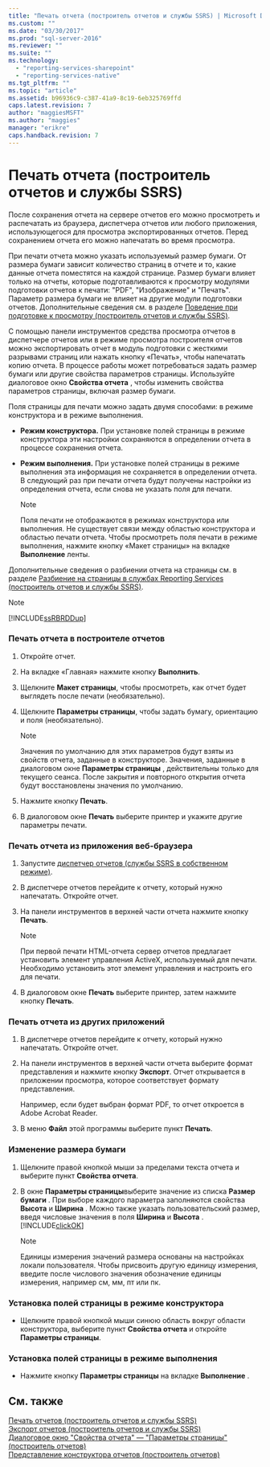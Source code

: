```yaml
---
title: "Печать отчета (построитель отчетов и службы SSRS) | Microsoft Docs"
ms.custom: ""
ms.date: "03/30/2017"
ms.prod: "sql-server-2016"
ms.reviewer: ""
ms.suite: ""
ms.technology: 
  - "reporting-services-sharepoint"
  - "reporting-services-native"
ms.tgt_pltfrm: ""
ms.topic: "article"
ms.assetid: b96936c9-c387-41a9-8c19-6eb325769ffd
caps.latest.revision: 7
author: "maggiesMSFT"
ms.author: "maggies"
manager: "erikre"
caps.handback.revision: 7
---
```

# Печать отчета (построитель отчетов и службы SSRS)
  После сохранения отчета на сервере отчетов его можно просмотреть и распечатать из браузера, диспетчера отчетов или любого приложения, использующегося для просмотра экспортированных отчетов. Перед сохранением отчета его можно напечатать во время просмотра.  
  
 При печати отчета можно указать используемый размер бумаги. От размера бумаги зависит количество страниц в отчете и то, какие данные отчета поместятся на каждой странице. Размер бумаги влияет только на отчеты, которые подготавливаются к просмотру модулями подготовки отчетов к печати: "PDF", "Изображение" и "Печать". Параметр размера бумаги не влияет на другие модули подготовки отчетов. Дополнительные сведения см. в разделе [Поведение при подготовке к просмотру (построитель отчетов и службы SSRS)](../../reporting-services/report-design/rendering-behaviors-report-builder-and-ssrs.md).  
  
 С помощью панели инструментов средства просмотра отчетов в диспетчере отчетов или в режиме просмотра построителя отчетов можно экспортировать отчет в модуль подготовки с жесткими разрывами страниц или нажать кнопку «Печать», чтобы напечатать копию отчета. В процессе работы может потребоваться задать размер бумаги или другие свойства параметров страницы. Используйте диалоговое окно **Свойства отчета** , чтобы изменить свойства параметров страницы, включая размер бумаги.  
  
 Поля страницы для печати можно задать двумя способами: в режиме конструктора и в режиме выполнения.  
  
-   **Режим конструктора.** При установке полей страницы в режиме конструктора эти настройки сохраняются в определении отчета в процессе сохранения отчета.  
  
-   **Режим выполнения.** При установке полей страницы в режиме выполнения эта информация не сохраняется в определении отчета. В следующий раз при печати отчета будут получены настройки из определения отчета, если снова не указать поля для печати.  
  
    > [!NOTE]  
    >  Поля печати не отображаются в режимах конструктора или выполнения. Не существует связи между областью конструктора и областью печати отчета. Чтобы просмотреть поля печати в режиме выполнения, нажмите кнопку «Макет страницы» на вкладке **Выполнение** ленты.  
  
 Дополнительные сведения о разбиении отчета на страницы см. в разделе [Разбиение на страницы в службах Reporting Services (построитель отчетов и службы SSRS)](../../reporting-services/report-design/pagination-in-reporting-services-report-builder-and-ssrs.md).  
  
> [!NOTE]  
>  [!INCLUDE[ssRBRDDup](../../includes/ssrbrddup-md.md)]  
  
### Печать отчета в построителе отчетов  
  
1.  Откройте отчет.  
  
2.  На вкладке «Главная» нажмите кнопку **Выполнить**.  
  
3.  Щелкните **Макет страницы**, чтобы просмотреть, как отчет будет выглядеть после печати (необязательно).  
  
4.  Щелкните **Параметры страницы**, чтобы задать бумагу, ориентацию и поля (необязательно).  
  
    > [!NOTE]  
    >  Значения по умолчанию для этих параметров будут взяты из свойств отчета, заданные в конструкторе. Значения, заданные в диалоговом окне **Параметры страницы** , действительны только для текущего сеанса. После закрытия и повторного открытия отчета будут восстановлены значения по умолчанию.  
  
5.  Нажмите кнопку **Печать**.  
  
6.  В диалоговом окне **Печать** выберите принтер и укажите другие параметры печати.  
  
### Печать отчета из приложения веб-браузера  
  
1.  Запустите [диспетчер отчетов (службы SSRS в собственном режиме)](../Topic/Report%20Manager%20%20\(SSRS%20Native%20Mode\).md).  
  
2.  В диспетчере отчетов перейдите к отчету, который нужно напечатать. Откройте отчет.  
  
3.  На панели инструментов в верхней части отчета нажмите кнопку **Печать**.  
  
    > [!NOTE]  
    >  При первой печати HTML-отчета сервер отчетов предлагает установить элемент управления ActiveX, используемый для печати. Необходимо установить этот элемент управления и настроить его для печати.  
  
4.  В диалоговом окне **Печать** выберите принтер, затем нажмите кнопку **Печать**.  
  
### Печать отчета из других приложений  
  
1.  В диспетчере отчетов перейдите к отчету, который нужно напечатать. Откройте отчет.  
  
2.  На панели инструментов в верхней части отчета выберите формат представления и нажмите кнопку **Экспорт**. Отчет открывается в приложении просмотра, которое соответствует формату представления.  
  
     Например, если будет выбран формат PDF, то отчет откроется в Adobe Acrobat Reader.  
  
3.  В меню **Файл** этой программы выберите пункт **Печать**.  
  
### Изменение размера бумаги  
  
1.  Щелкните правой кнопкой мыши за пределами текста отчета и выберите пункт **Свойства отчета**.  
  
2.  В окне **Параметры страницы**выберите значение из списка **Размер бумаги** . При выборе каждого параметра заполняются свойства **Высота** и **Ширина** . Можно также указать пользовательский размер, введя числовые значения в поля **Ширина** и **Высота** . [!INCLUDE[clickOK](../../includes/clickok-md.md)]  
  
    > [!NOTE]  
    >  Единицы измерения значений размера основаны на настройках локали пользователя. Чтобы присвоить другую единицу измерения, введите после числового значения обозначение единицы измерения, например см, мм, пт или пк.  
  
### Установка полей страницы в режиме конструктора  
  
-   Щелкните правой кнопкой мыши синюю область вокруг области конструктора, выберите пункт **Свойства отчета** и откройте **Параметры страницы**.  
  
### Установка полей страницы в режиме выполнения  
  
-   Нажмите кнопку **Параметры страницы** на вкладке **Выполнение** .  
  
## См. также  
 [Печать отчетов (построитель отчетов и службы SSRS)](../../reporting-services/report-builder/print-reports-report-builder-and-ssrs.md)   
 [Экспорт отчетов (построитель отчетов и службы SSRS)](../../reporting-services/report-builder/export-reports-report-builder-and-ssrs.md)   
 [Диалоговое окно "Свойства отчета" — "Параметры страницы" (построитель отчетов)](../Topic/Report%20Properties%20Dialog%20Box,%20Page%20Setup%20\(Report%20Builder\).md)   
 [Представление конструктора отчетов (построитель отчетов)](../../reporting-services/report-builder/report-design-view-report-builder.md)  
  
  